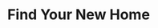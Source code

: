 ---
title: "Find Your New Home"
# description: "this is meta description"
draft: false
bg_image: "images/featue-bg.jpg"
---